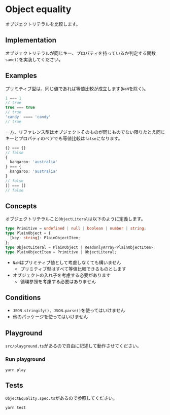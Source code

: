 # Object equality

オブジェクトリテラルを比較します。

## Implementation

オブジェクトリテラルが同じキー、プロパティを持っているか判定する関数`same()`を実装してください。

## Examples

プリミティブ型は、同じ値であれば等値比較が成立します(`NaN`を除く)。

```typescript
1 === 1
// true
true === true
// true
'candy' ==== 'candy'
// true
```

一方、リファレンス型はオブジェクトそのものが同じものでない限りたとえ同じキーとプロパティのペアでも等値比較は`false`になります。

```typescript
{} === {}
// false
{
  kangaroo: 'australia'
} === {
  kangaroo: 'australia'
}
// false
[] === []
// false
```

## Concepts

オブジェクトリテラルこと`ObjectLiteral`は以下のように定義します。

```typescript
type Primitive = undefined | null | boolean | number | string;
type PlainObject = {
  [key: string]: PlainObjectItem;
};
type ObjectLiteral = PlainObject | ReadonlyArray<PlainObjectItem>;
type PlainObjectItem = Primitive | ObjectLiteral;
```

* `NaN`はプリミティブ値として考慮しなくても構いません
    * プリミティブ型はすべて等値比較できるものとします
* オブジェクトの入れ子を考慮する必要があります
    * 循環参照を考慮する必要はありません

## Conditions

* `JSON.stringify(), JSON.parse()`を使ってはいけません
* 他のパッケージを使ってはいけません

## Playground

`src/playground.ts`があるので自由に記述して動作させてください。

### Run playground

```
yarn play
```

## Tests

`ObjectEquality.spec.ts`があるので参照してください。

```
yarn test
```